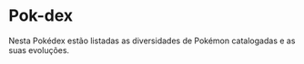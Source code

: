 # Pok-dex

 Nesta Pokédex estão listadas as diversidades de Pokémon catalogadas e as suas evoluções.
